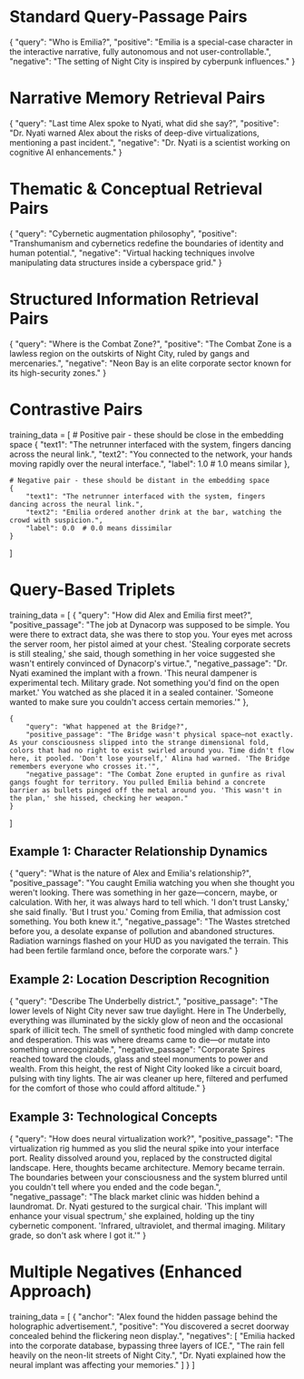 
# Standard Query-Passage Pairs
{
  "query": "Who is Emilia?",
  "positive": "Emilia is a special-case character in the interactive narrative, fully autonomous and not user-controllable.",
  "negative": "The setting of Night City is inspired by cyberpunk influences."
}

# Narrative Memory Retrieval Pairs
{
  "query": "Last time Alex spoke to Nyati, what did she say?",
  "positive": "Dr. Nyati warned Alex about the risks of deep-dive virtualizations, mentioning a past incident.",
  "negative": "Dr. Nyati is a scientist working on cognitive AI enhancements."
}

# Thematic & Conceptual Retrieval Pairs
{
  "query": "Cybernetic augmentation philosophy",
  "positive": "Transhumanism and cybernetics redefine the boundaries of identity and human potential.",
  "negative": "Virtual hacking techniques involve manipulating data structures inside a cyberspace grid."
}

# Structured Information Retrieval Pairs
{
  "query": "Where is the Combat Zone?",
  "positive": "The Combat Zone is a lawless region on the outskirts of Night City, ruled by gangs and mercenaries.",
  "negative": "Neon Bay is an elite corporate sector known for its high-security zones."
}

# Contrastive Pairs

training_data = [
    # Positive pair - these should be close in the embedding space
    {
        "text1": "The netrunner interfaced with the system, fingers dancing across the neural link.",
        "text2": "You connected to the network, your hands moving rapidly over the neural interface.",
        "label": 1.0  # 1.0 means similar
    },
    
    # Negative pair - these should be distant in the embedding space
    {
        "text1": "The netrunner interfaced with the system, fingers dancing across the neural link.",
        "text2": "Emilia ordered another drink at the bar, watching the crowd with suspicion.",
        "label": 0.0  # 0.0 means dissimilar
    }
]

# Query-Based Triplets
training_data = [
    {
        "query": "How did Alex and Emilia first meet?",
        "positive_passage": "The job at Dynacorp was supposed to be simple. You were there to extract data, she was there to stop you. Your eyes met across the server room, her pistol aimed at your chest. 'Stealing corporate secrets is still stealing,' she said, though something in her voice suggested she wasn't entirely convinced of Dynacorp's virtue.",
        "negative_passage": "Dr. Nyati examined the implant with a frown. 'This neural dampener is experimental tech. Military grade. Not something you'd find on the open market.' You watched as she placed it in a sealed container. 'Someone wanted to make sure you couldn't access certain memories.'"
    },
    
    {
        "query": "What happened at the Bridge?",
        "positive_passage": "The Bridge wasn't physical space—not exactly. As your consciousness slipped into the strange dimensional fold, colors that had no right to exist swirled around you. Time didn't flow here, it pooled. 'Don't lose yourself,' Alina had warned. 'The Bridge remembers everyone who crosses it.'",
        "negative_passage": "The Combat Zone erupted in gunfire as rival gangs fought for territory. You pulled Emilia behind a concrete barrier as bullets pinged off the metal around you. 'This wasn't in the plan,' she hissed, checking her weapon."
    }
]

## Example 1: Character Relationship Dynamics
{
    "query": "What is the nature of Alex and Emilia's relationship?",
    "positive_passage": "You caught Emilia watching you when she thought you weren't looking. There was something in her gaze—concern, maybe, or calculation. With her, it was always hard to tell which. 'I don't trust Lansky,' she said finally. 'But I trust you.' Coming from Emilia, that admission cost something. You both knew it.",
    "negative_passage": "The Wastes stretched before you, a desolate expanse of pollution and abandoned structures. Radiation warnings flashed on your HUD as you navigated the terrain. This had been fertile farmland once, before the corporate wars."
}

## Example 2: Location Description Recognition
{
    "query": "Describe The Underbelly district.",
    "positive_passage": "The lower levels of Night City never saw true daylight. Here in The Underbelly, everything was illuminated by the sickly glow of neon and the occasional spark of illicit tech. The smell of synthetic food mingled with damp concrete and desperation. This was where dreams came to die—or mutate into something unrecognizable.",
    "negative_passage": "Corporate Spires reached toward the clouds, glass and steel monuments to power and wealth. From this height, the rest of Night City looked like a circuit board, pulsing with tiny lights. The air was cleaner up here, filtered and perfumed for the comfort of those who could afford altitude."
}
## Example 3: Technological Concepts
{
    "query": "How does neural virtualization work?",
    "positive_passage": "The virtualization rig hummed as you slid the neural spike into your interface port. Reality dissolved around you, replaced by the constructed digital landscape. Here, thoughts became architecture. Memory became terrain. The boundaries between your consciousness and the system blurred until you couldn't tell where you ended and the code began.",
    "negative_passage": "The black market clinic was hidden behind a laundromat. Dr. Nyati gestured to the surgical chair. 'This implant will enhance your visual spectrum,' she explained, holding up the tiny cybernetic component. 'Infrared, ultraviolet, and thermal imaging. Military grade, so don't ask where I got it.'"
}

# Multiple Negatives (Enhanced Approach)
training_data = [
    {
        "anchor": "Alex found the hidden passage behind the holographic advertisement.",
        "positive": "You discovered a secret doorway concealed behind the flickering neon display.",
        "negatives": [
            "Emilia hacked into the corporate database, bypassing three layers of ICE.",
            "The rain fell heavily on the neon-lit streets of Night City.",
            "Dr. Nyati explained how the neural implant was affecting your memories."
        ]
    }
]
